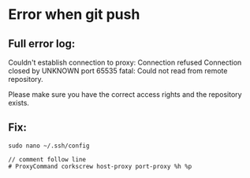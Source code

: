 # Error when git push

## Full error log:
Couldn't establish connection to proxy: Connection refused
Connection closed by UNKNOWN port 65535
fatal: Could not read from remote repository.

Please make sure you have the correct access rights
and the repository exists.

## Fix:
```
sudo nano ~/.ssh/config

// comment follow line
# ProxyCommand corkscrew host-proxy port-proxy %h %p
```
